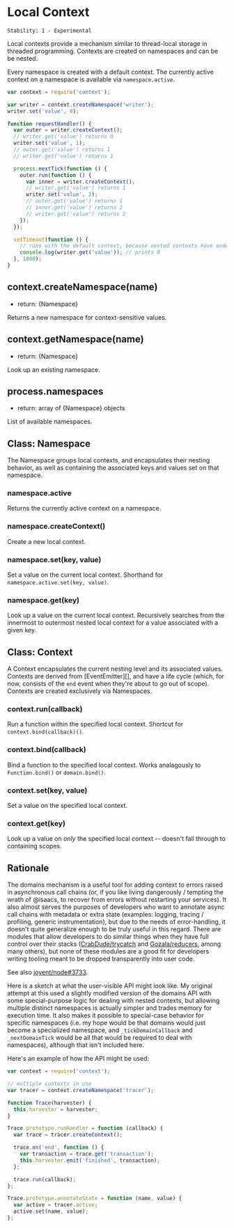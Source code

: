 # Local Context

    Stability: 1 - Experimental

Local contexts provide a mechanism similar to thread-local storage in
threaded programming. Contexts are created on namespaces and can be
be nested.

Every namespace is created with a default context. The currently active
context on a namespace is available via `namespace.active`.

```javascript
var context = require('context');

var writer = context.createNamespace('writer');
writer.set('value', 0);

function requestHandler() {
  var outer = writer.createContext();
  // writer.get('value') returns 0
  writer.set('value', 1);
  // outer.get('value') returns 1
  // writer.get('value') returns 1

  process.nextTick(function () {
    outer.run(function () {
      var inner = writer.createContext();
      // writer.get('value') returns 1
      writer.set('value', 2);
      // outer.get('value') returns 1
      // inner.get('value') returns 2
      // writer.get('value') returns 2
    });
  });

  setTimeout(function () {
    // runs with the default context, because nested contexts have ended
    console.log(writer.get('value')); // prints 0
  }, 1000);
}
```

## context.createNamespace(name)

* return: {Namespace}

Returns a new namespace for context-sensitive values.

## context.getNamespace(name)

* return: {Namespace}

Look up an existing namespace.

## process.namespaces

* return: array of {Namespace} objects

List of available namespaces.

## Class: Namespace

The Namespace groups local contexts, and encapsulates their nesting
behavior, as well as containing the associated keys and values set on
that namespace.

### namespace.active

Returns the currently active context on a namespace.

### namespace.createContext()

Create a new local context.

### namespace.set(key, value)

Set a value on the current local context. Shorthand for
`namespace.active.set(key, value)`.

### namespace.get(key)

Look up a value on the current local context. Recursively searches from
the innermost to outermost nested local context for a value associated
with a given key.

## Class: Context

A Context encapsulates the current nesting level and its associated
values. Contexts are derived from [EventEmitter][], and have a life
cycle (which, for now, consists of the `end` event when they're about to
go out of scope). Contexts are created exclusively via Namespaces.

### context.run(callback)

Run a function within the specified local context. Shortcut for
`context.bind(callback)()`.

### context.bind(callback)

Bind a function to the specified local context. Works analagously to
`Function.bind()` or `domain.bind()`.

### context.set(key, value)

Set a value on the specified local context.

### context.get(key)

Look up a value on *only* the specified local context -- doesn't fall
through to containing scopes.

## Rationale

The domains mechanism is a useful tool for adding context to errors
raised in asynchronous call chains (or, if you like living dangerously /
tempting the wrath of @isaacs, to recover from errors without restarting
your services). It also almost serves the purposes of developers
who want to annotate async call chains with metadata or extra state
(examples: logging, tracing / profiling, generic instrumentation),
but due to the needs of error-handling, it doesn't quite generalize
enough to be truly useful in this regard. There are modules that allow
developers to do similar things when they have full control over their
stacks ([CrabDude/trycatch](https://github.com/CrabDude/trycatch) and
[Gozala/reducers](https://github.com/Gozala/reducers), among many
others), but none of these modules are a good fit for developers writing
tooling meant to be dropped transparently into user code.

See also [joyent/node#3733](https://github.com/joyent/issues/3733).

Here is a sketch at what the user-visible API might look like. My
original attempt at this used a slightly modified version of the domains
API with some special-purpose logic for dealing with nested contexts,
but allowing multiple distinct namespaces is actually simpler and trades
memory for execution time. It also makes it possible to special-case
behavior for specific namespaces (i.e. my hope would be that domains
would just become a specialized namespace, and `_tickDomainCallback`
and `_nextDomainTick` would be all that would be required to deal with
namespaces), although that isn't included here.

Here's an example of how the API might be used:

```javascript
var context = require('context');

// multiple contexts in use
var tracer = context.createNamespace('tracer');

function Trace(harvester) {
  this.harvester = harvester;
}

Trace.prototype.runHandler = function (callback) {
  var trace = tracer.createContext();

  trace.on('end', function () {
    var transaction = trace.get('transaction');
    this.harvester.emit('finished', transaction);
  };

  trace.run(callback);
};

Trace.prototype.annotateState = function (name, value) {
  var active = tracer.active;
  active.set(name, value);
};
```
